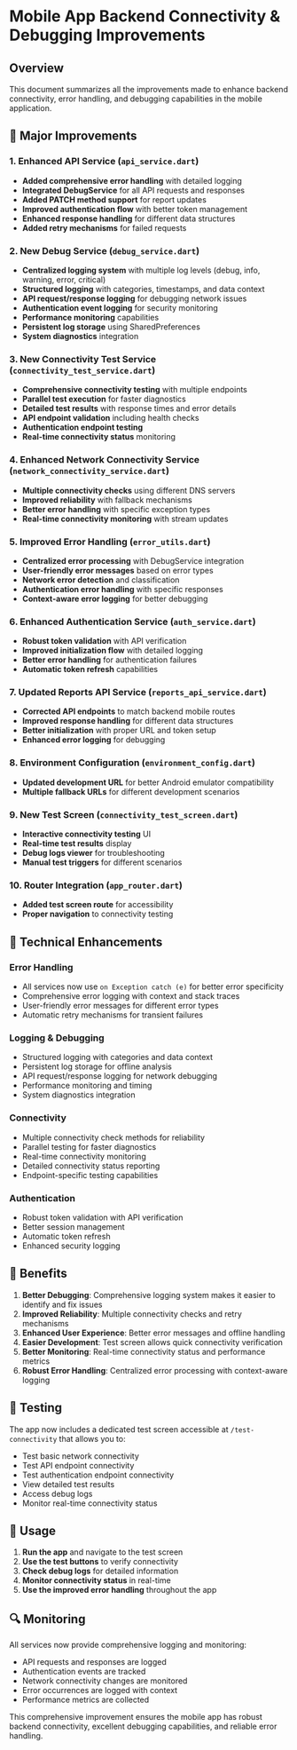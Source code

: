 # Mobile App Backend Connectivity & Debugging Improvements

## Overview

This document summarizes all the improvements made to enhance backend connectivity, error handling, and debugging capabilities in the mobile application.

## 🚀 Major Improvements

### 1. Enhanced API Service (`api_service.dart`)

- **Added comprehensive error handling** with detailed logging
- **Integrated DebugService** for all API requests and responses
- **Added PATCH method support** for report updates
- **Improved authentication flow** with better token management
- **Enhanced response handling** for different data structures
- **Added retry mechanisms** for failed requests

### 2. New Debug Service (`debug_service.dart`)

- **Centralized logging system** with multiple log levels (debug, info, warning, error, critical)
- **Structured logging** with categories, timestamps, and data context
- **API request/response logging** for debugging network issues
- **Authentication event logging** for security monitoring
- **Performance monitoring** capabilities
- **Persistent log storage** using SharedPreferences
- **System diagnostics** integration

### 3. New Connectivity Test Service (`connectivity_test_service.dart`)

- **Comprehensive connectivity testing** with multiple endpoints
- **Parallel test execution** for faster diagnostics
- **Detailed test results** with response times and error details
- **API endpoint validation** including health checks
- **Authentication endpoint testing**
- **Real-time connectivity status** monitoring

### 4. Enhanced Network Connectivity Service (`network_connectivity_service.dart`)

- **Multiple connectivity checks** using different DNS servers
- **Improved reliability** with fallback mechanisms
- **Better error handling** with specific exception types
- **Real-time connectivity monitoring** with stream updates

### 5. Improved Error Handling (`error_utils.dart`)

- **Centralized error processing** with DebugService integration
- **User-friendly error messages** based on error types
- **Network error detection** and classification
- **Authentication error handling** with specific responses
- **Context-aware error logging** for better debugging

### 6. Enhanced Authentication Service (`auth_service.dart`)

- **Robust token validation** with API verification
- **Improved initialization flow** with detailed logging
- **Better error handling** for authentication failures
- **Automatic token refresh** capabilities

### 7. Updated Reports API Service (`reports_api_service.dart`)

- **Corrected API endpoints** to match backend mobile routes
- **Improved response handling** for different data structures
- **Better initialization** with proper URL and token setup
- **Enhanced error logging** for debugging

### 8. Environment Configuration (`environment_config.dart`)

- **Updated development URL** for better Android emulator compatibility
- **Multiple fallback URLs** for different development scenarios

### 9. New Test Screen (`connectivity_test_screen.dart`)

- **Interactive connectivity testing** UI
- **Real-time test results** display
- **Debug logs viewer** for troubleshooting
- **Manual test triggers** for different scenarios

### 10. Router Integration (`app_router.dart`)

- **Added test screen route** for accessibility
- **Proper navigation** to connectivity testing

## 🔧 Technical Enhancements

### Error Handling

- All services now use `on Exception catch (e)` for better error specificity
- Comprehensive error logging with context and stack traces
- User-friendly error messages for different error types
- Automatic retry mechanisms for transient failures

### Logging & Debugging

- Structured logging with categories and data context
- Persistent log storage for offline analysis
- API request/response logging for network debugging
- Performance monitoring and timing
- System diagnostics integration

### Connectivity

- Multiple connectivity check methods for reliability
- Parallel testing for faster diagnostics
- Real-time connectivity monitoring
- Detailed connectivity status reporting
- Endpoint-specific testing capabilities

### Authentication

- Robust token validation with API verification
- Better session management
- Automatic token refresh
- Enhanced security logging

## 🎯 Benefits

1. **Better Debugging**: Comprehensive logging system makes it easier to identify and fix issues
2. **Improved Reliability**: Multiple connectivity checks and retry mechanisms
3. **Enhanced User Experience**: Better error messages and offline handling
4. **Easier Development**: Test screen allows quick connectivity verification
5. **Better Monitoring**: Real-time connectivity status and performance metrics
6. **Robust Error Handling**: Centralized error processing with context-aware logging

## 🧪 Testing

The app now includes a dedicated test screen accessible at `/test-connectivity` that allows you to:

- Test basic network connectivity
- Test API endpoint connectivity
- Test authentication endpoint connectivity
- View detailed test results
- Access debug logs
- Monitor real-time connectivity status

## 📱 Usage

1. **Run the app** and navigate to the test screen
2. **Use the test buttons** to verify connectivity
3. **Check debug logs** for detailed information
4. **Monitor connectivity status** in real-time
5. **Use the improved error handling** throughout the app

## 🔍 Monitoring

All services now provide comprehensive logging and monitoring:

- API requests and responses are logged
- Authentication events are tracked
- Network connectivity changes are monitored
- Error occurrences are logged with context
- Performance metrics are collected

This comprehensive improvement ensures the mobile app has robust backend connectivity, excellent debugging capabilities, and reliable error handling.
